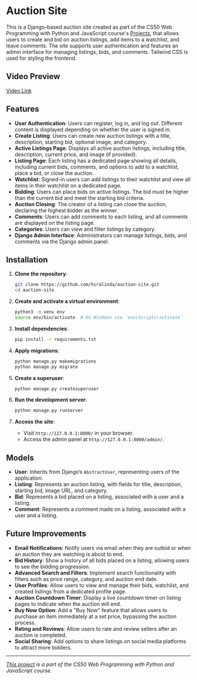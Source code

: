 # Auction Site

This is a Django-based auction site created as part of the CS50 Web Programming with Python and JavaScript course's [Projects](https://cs50.harvard.edu/web/2020/projects/2/commerce/), that allows users to create and bid on auction listings, add items to a watchlist, and leave comments. The site supports user authentication and features an admin interface for managing listings, bids, and comments. Tailwind CSS is used for styling the frontend.

## Video Preview

[Video Link](https://youtu.be/UMwwRYbdUAY)

## Features

- **User Authentication**: Users can register, log in, and log out. Different content is displayed depending on whether the user is signed in.
- **Create Listing**: Users can create new auction listings with a title, description, starting bid, optional image, and category.
- **Active Listings Page**: Displays all active auction listings, including title, description, current price, and image (if provided).
- **Listing Page**: Each listing has a dedicated page showing all details, including current bids, comments, and options to add to a watchlist, place a bid, or close the auction.
- **Watchlist**: Signed-in users can add listings to their watchlist and view all items in their watchlist on a dedicated page.
- **Bidding**: Users can place bids on active listings. The bid must be higher than the current bid and meet the starting bid criteria.
- **Auction Closing**: The creator of a listing can close the auction, declaring the highest bidder as the winner.
- **Comments**: Users can add comments to each listing, and all comments are displayed on the listing page.
- **Categories**: Users can view and filter listings by category.
- **Django Admin Interface**: Administrators can manage listings, bids, and comments via the Django admin panel.

## Installation

1. **Clone the repository**:
    ```bash
    git clone https://github.com/hiralinda/auction-site.git
    cd auction-site
    ```

2. **Create and activate a virtual environment**:
    ```bash
    python3 -m venv env
    source env/bin/activate  # On Windows use `env\Scripts\activate`
    ```

3. **Install dependencies**:
    ```bash
    pip install -r requirements.txt
    ```

4. **Apply migrations**:
    ```bash
    python manage.py makemigrations
    python manage.py migrate
    ```

5. **Create a superuser**:
    ```bash
    python manage.py createsuperuser
    ```

6. **Run the development server**:
    ```bash
    python manage.py runserver
    ```

7. **Access the site**:
    - Visit `http://127.0.0.1:8000/` in your browser.
    - Access the admin panel at `http://127.0.0.1:8000/admin/`.

## Models

- **User**: Inherits from Django’s `AbstractUser`, representing users of the application.
- **Listing**: Represents an auction listing, with fields for title, description, starting bid, image URL, and category.
- **Bid**: Represents a bid placed on a listing, associated with a user and a listing.
- **Comment**: Represents a comment made on a listing, associated with a user and a listing.

## Future Improvements

- **Email Notifications**: Notify users via email when they are outbid or when an auction they are watching is about to end.
- **Bid History**: Show a history of all bids placed on a listing, allowing users to see the bidding progression.
- **Advanced Search and Filters**: Implement search functionality with filters such as price range, category, and auction end date.
- **User Profiles**: Allow users to view and manage their bids, watchlist, and created listings from a dedicated profile page.
- **Auction Countdown Timer**: Display a live countdown timer on listing pages to indicate when the auction will end.
- **Buy Now Option**: Add a "Buy Now" feature that allows users to purchase an item immediately at a set price, bypassing the auction process.
- **Rating and Reviews**: Allow users to rate and review sellers after an auction is completed.
- **Social Sharing**: Add options to share listings on social media platforms to attract more bidders.

---

*[This project](https://cs50.harvard.edu/web/2020/projects/2/commerce/) is a part of the CS50 Web Programming with Python and JavaScript course.*

